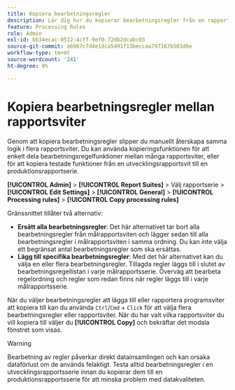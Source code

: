 ```yaml
---
title: Kopiera bearbetningsregler
description: Lär dig hur du kopierar bearbetningsregler från en rapportserie till en annan.
feature: Processing Rules
role: Admin
exl-id: bb34ecac-0512-4cff-9ef0-72db2dcabc03
source-git-commit: a6967c7d4e1dca5491f13beccaa797167b503d6e
workflow-type: tm+mt
source-wordcount: '241'
ht-degree: 0%

---
```


# Kopiera bearbetningsregler mellan rapportsviter

Genom att kopiera bearbetningsregler slipper du manuellt återskapa samma logik i flera rapportsviter. Du kan använda kopieringsfunktionen för att enkelt dela bearbetningsregelfunktioner mellan många rapportsviter, eller för att kopiera testade funktioner från en utvecklingsrapportsvit till en produktionsrapportserie.

**[!UICONTROL Admin]** > **[!UICONTROL Report Suites]** > Välj rapportserie > **[!UICONTROL Edit Settings]** > **[!UICONTROL General]** > **[!UICONTROL Processing rules]** > **[!UICONTROL Copy processing rules]**

Gränssnittet tillåter två alternativ:

* **Ersätt alla bearbetningsregler**: Det här alternativet tar bort alla bearbetningsregler från målrapportsviten och lägger sedan till alla bearbetningsregler i målrapportsviten i samma ordning. Du kan inte välja ett begränsat antal bearbetningsregler som ska ersättas.
* **Lägg till specifika bearbetningsregler**: Med det här alternativet kan du välja en eller flera bearbetningsregler. Tillagda regler läggs till i slutet av bearbetningsregellistan i varje målrapportsserie. Överväg att bearbeta regelordning och regler som redan finns när regler läggs till i varje målrapportsserie.

När du väljer bearbetningsregler att lägga till eller rapportera programsviter att kopiera till kan du använda `Ctrl`/`Cmd` + `Click` för att välja flera bearbetningsregler eller rapportsviter. När du har valt vilka rapportsviter du vill kopiera till väljer du **[!UICONTROL Copy]** och bekräftar det modala fönstret som visas.

>[!WARNING]
>
>Bearbetning av regler påverkar direkt datainsamlingen och kan orsaka dataförlust om de används felaktigt. Testa alltid bearbetningsregler i en utvecklingsrapportsserie innan du kopierar dem till en produktionsrapportsserie för att minska problem med datakvaliteten.
